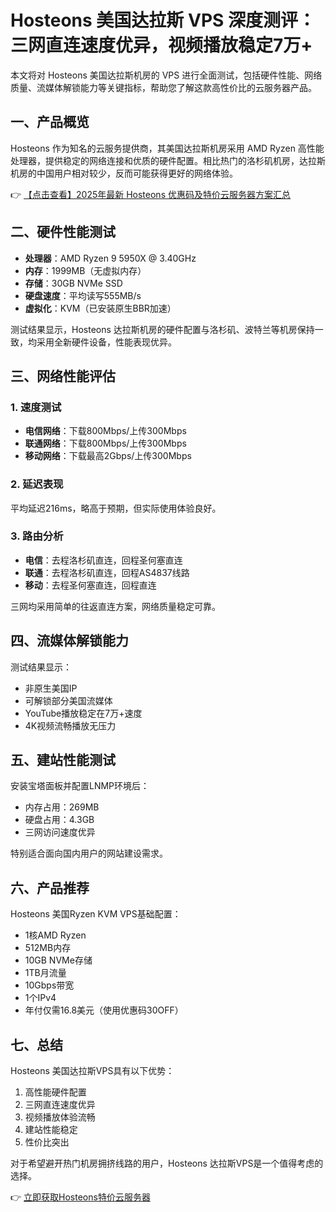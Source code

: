 # Hosteons 美国达拉斯 VPS 深度测评：三网直连速度优异，视频播放稳定7万+

本文将对 Hosteons 美国达拉斯机房的 VPS 进行全面测试，包括硬件性能、网络质量、流媒体解锁能力等关键指标，帮助您了解这款高性价比的云服务器产品。

## 一、产品概览

Hosteons 作为知名的云服务提供商，其美国达拉斯机房采用 AMD Ryzen 高性能处理器，提供稳定的网络连接和优质的硬件配置。相比热门的洛杉矶机房，达拉斯机房的中国用户相对较少，反而可能获得更好的网络体验。

👉 [【点击查看】2025年最新 Hosteons 优惠码及特价云服务器方案汇总](https://bit.ly/hosteons)

## 二、硬件性能测试

- **处理器**：AMD Ryzen 9 5950X @ 3.40GHz
- **内存**：1999MB（无虚拟内存）
- **存储**：30GB NVMe SSD
- **硬盘速度**：平均读写555MB/s
- **虚拟化**：KVM（已安装原生BBR加速）

测试结果显示，Hosteons 达拉斯机房的硬件配置与洛杉矶、波特兰等机房保持一致，均采用全新硬件设备，性能表现优异。

## 三、网络性能评估

### 1. 速度测试
- **电信网络**：下载800Mbps/上传300Mbps
- **联通网络**：下载800Mbps/上传300Mbps
- **移动网络**：下载最高2Gbps/上传300Mbps

### 2. 延迟表现
平均延迟216ms，略高于预期，但实际使用体验良好。

### 3. 路由分析
- **电信**：去程洛杉矶直连，回程圣何塞直连
- **联通**：去程洛杉矶直连，回程AS4837线路
- **移动**：去程圣何塞直连，回程直连

三网均采用简单的往返直连方案，网络质量稳定可靠。

## 四、流媒体解锁能力

测试结果显示：
- 非原生美国IP
- 可解锁部分美国流媒体
- YouTube播放稳定在7万+速度
- 4K视频流畅播放无压力

## 五、建站性能测试

安装宝塔面板并配置LNMP环境后：
- 内存占用：269MB
- 硬盘占用：4.3GB
- 三网访问速度优异

特别适合面向国内用户的网站建设需求。

## 六、产品推荐

Hosteons 美国Ryzen KVM VPS基础配置：
- 1核AMD Ryzen
- 512MB内存
- 10GB NVMe存储
- 1TB月流量
- 10Gbps带宽
- 1个IPv4
- 年付仅需16.8美元（使用优惠码30OFF）

## 七、总结

Hosteons 美国达拉斯VPS具有以下优势：
1. 高性能硬件配置
2. 三网直连速度优异
3. 视频播放体验流畅
4. 建站性能稳定
5. 性价比突出

对于希望避开热门机房拥挤线路的用户，Hosteons 达拉斯VPS是一个值得考虑的选择。

👉 [立即获取Hosteons特价云服务器](https://bit.ly/hosteons)
